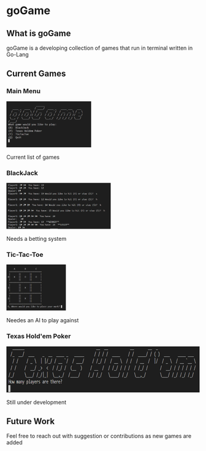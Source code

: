 <h1>goGame</h1>
<h2>What is goGame</h2>
<p>goGame is a developing collection of games that run in terminal written in Go-Lang</p>
<h2>Current Games</h2>
<h3>Main Menu</h3>
<img src="images/mainMenu.PNG" height="120">
<p>Current list of games</p>
<h3>BlackJack</h3>
<img src="images/blackjack.PNG" height="120">
<p>Needs a betting system</p>
<h3>Tic-Tac-Toe</h3>
<img src="images/tictactoe.PNG" height="120">
<p>Needes an AI to play against</p>
<h3>Texas Hold'em Poker</h3>
<img src="images/poker.PNG" height="120">
<p>Still under development</p>
<h2>Future Work</h2>
<p>Feel free to reach out with suggestion or contributions as new games are added</p>